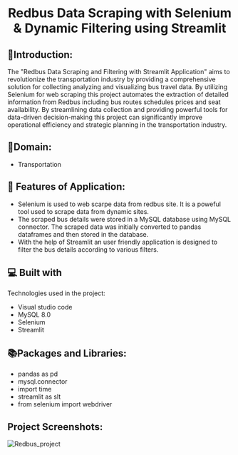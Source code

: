 <h1 align="center" id="title">Redbus Data Scraping with Selenium &amp; Dynamic Filtering using Streamlit</h1>



<h2>&#128196Introduction:</h2> The "Redbus Data Scraping and Filtering with Streamlit Application" aims to revolutionize the transportation industry by providing a comprehensive solution for collecting analyzing and visualizing bus travel data. By utilizing Selenium for web scraping this project automates the extraction of detailed information from Redbus including bus routes schedules prices and seat availability. By streamlining data collection and providing powerful tools for data-driven decision-making this project can significantly improve operational efficiency and strategic planning in the transportation industry.</p>
<h2>&#128205Domain:</h2>

* Transportation

  
  
<h2>🧐 Features of Application:</h2>



*   Selenium is used to web scarpe data from redbus site. It is a poweful tool used to scrape data from dynamic sites.
*   The scraped bus details were stored in a MySQL database using MySQL connector. The scraped data was initially converted to pandas dataframes and then stored in the database.
*   With the help of Streamlit an user friendly application is designed to filter the bus details according to various filters.

  
  
<h2>💻 Built with</h2>

Technologies used in the project:

*   Visual studio code
*   MySQL 8.0
*   Selenium
*   Streamlit
<h2>&#128218Packages and Libraries:</h2>

* pandas as pd
* mysql.connector
* import time
* streamlit as slt
* from selenium import webdriver

<h2>Project Screenshots:</h2>

![Redbus_project](https://github.com/user-attachments/assets/589e53fa-e9fd-4c4d-8138-24aeb1d25bc3)

